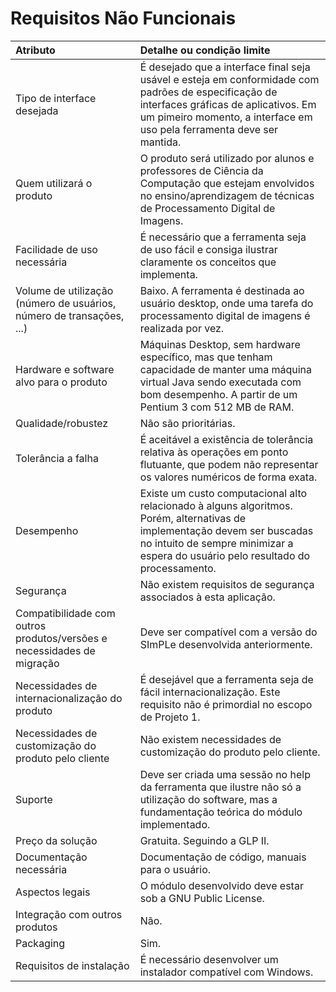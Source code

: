 # Requisitos Não Funcionais #

| Atributo | Detalhe ou condição limite |
|:---------|:---------------------------|
| Tipo de interface desejada | É desejado que a interface final seja usável e esteja em conformidade com padrões de especificação de interfaces gráficas de aplicativos. Em um pimeiro momento, a interface em uso pela ferramenta deve ser mantida. |
| Quem utilizará o produto | O produto será utilizado por alunos e professores de Ciência da Computação que estejam envolvidos no ensino/aprendizagem de técnicas de Processamento Digital de Imagens.|
|Facilidade de uso necessária | É necessário que a ferramenta seja de uso fácil e consiga ilustrar claramente os conceitos que implementa. |
| Volume de utilização (número de usuários, número de transações, ...) | Baixo. A ferramenta é destinada ao usuário desktop, onde uma tarefa do processamento digital de imagens é realizada por vez. |
| Hardware e software alvo para o produto | Máquinas Desktop, sem hardware específico, mas que tenham capacidade de manter uma máquina virtual Java sendo executada com bom desempenho. A partir de um Pentium 3 com 512 MB de RAM. |
| Qualidade/robustez | Não são prioritárias.      |
| Tolerância a falha | É aceitável a existência de tolerância relativa às operações em ponto flutuante, que podem não representar os valores numéricos de forma exata. |
| Desempenho| Existe um custo computacional alto relacionado à alguns algoritmos. Porém, alternativas de implementação devem ser buscadas no intuito de sempre minimizar a espera do usuário pelo resultado do processamento.  |
| Segurança| Não existem requisitos de segurança associados à esta aplicação. |
| Compatibilidade com outros produtos/versões e necessidades de migração | Deve ser compatível com a versão do SImPLe desenvolvida anteriormente. |
| Necessidades de internacionalização do produto | É desejável que a ferramenta seja de fácil internacionalização. Este requisito não é primordial no escopo de Projeto 1. |
| Necessidades de customização do produto pelo cliente | Não existem necessidades de customização do produto pelo cliente. |
| Suporte  | Deve ser criada uma sessão no help da ferramenta que ilustre não só a utilização do software, mas a fundamentação teórica do módulo implementado. |
| Preço da solução | Gratuita. Seguindo a GLP II. |
| Documentação necessária | Documentação de código, manuais para o usuário. |
| Aspectos legais | O módulo desenvolvido deve estar sob a GNU Public License. |
| Integração com outros produtos | Não.                       |
| Packaging | Sim.                       |
| Requisitos de instalação | É necessário desenvolver um instalador compatível com Windows. |
